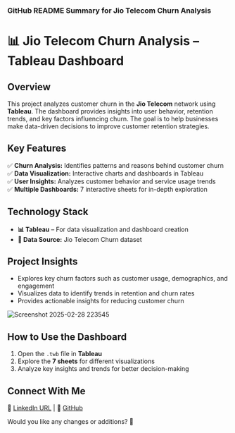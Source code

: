 ### **GitHub README Summary for Jio Telecom Churn Analysis**  

# 📊 Jio Telecom Churn Analysis – Tableau Dashboard  

## **Overview**  
This project analyzes customer churn in the **Jio Telecom** network using **Tableau**. The dashboard provides insights into user behavior, retention trends, and key factors influencing churn. The goal is to help businesses make data-driven decisions to improve customer retention strategies.  

## **Key Features**  
✅ **Churn Analysis:** Identifies patterns and reasons behind customer churn  
✅ **Data Visualization:** Interactive charts and dashboards in Tableau  
✅ **User Insights:** Analyzes customer behavior and service usage trends  
✅ **Multiple Dashboards:** 7 interactive sheets for in-depth exploration  

## **Technology Stack**  
- **📊 Tableau** – For data visualization and dashboard creation  
- **📂 Data Source:** Jio Telecom Churn dataset  

## **Project Insights**  
- Explores key churn factors such as customer usage, demographics, and engagement  
- Visualizes data to identify trends in retention and churn rates  
- Provides actionable insights for reducing customer churn
  


![Screenshot 2025-02-28 223545](https://github.com/user-attachments/assets/34cf0d3d-119d-4684-b5aa-4d2c624a2dbf)



## **How to Use the Dashboard**  
1. Open the `.twb` file in **Tableau**  
2. Explore the **7 sheets** for different visualizations  
3. Analyze key insights and trends for better decision-making  

 

## **Connect With Me**  
💼 [LinkedIn URL](https://www.linkedin.com/posts/putuka-ramanjaneyulu-2128r_project-jio-telecom-churn-analysis-tableau-activity-7301515757413093376-Qdgd?utm_source=share&utm_medium=member_desktop&rcm=ACoAAD2ia5EB1oVSVZZwKYH5dxER-gZNWMmZj-k) | 🔗 [GitHub](https://github.com/PutukaRamanjaneyulu/Tableau-Basic_Project)  

Would you like any changes or additions? 🚀
